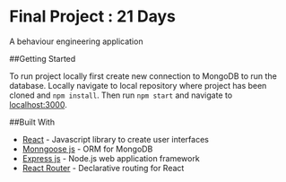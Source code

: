 # Final Project : 21 Days

A behaviour engineering application

##Getting Started 

To run project locally first create new connection to MongoDB to run the database. Locally navigate to local repository where project has been cloned and ```npm install```. Then run ```npm start``` and navigate to  [localhost:3000](http://localhost:3000).

##Built With
* [React](https://reactjs.org/) - Javascript library to create user interfaces 
* [Monngoose js](https://mongoosejs.com/) - ORM for MongoDB 
* [Express js](https://expressjs.com/) -  Node.js web application framework
* [React Router](https://www.npmjs.com/package/react-router) - Declarative routing for React

